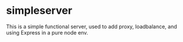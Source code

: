 # simpleserver

This is a simple functional server, used to add proxy, loadbalance, and using Express in a pure node env.